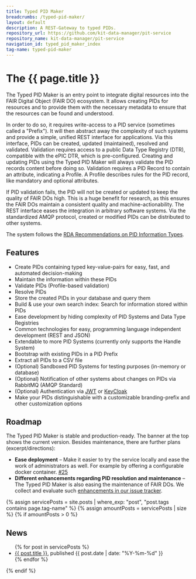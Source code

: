 ```yaml
---
title: Typed PID Maker
breadcrumbs: /typed-pid-maker/
layout: default
description: A REST-Gateway to typed PIDs.
repository_url: https://github.com/kit-data-manager/pit-service
repository_name: kit-data-manager/pit-service
navigation_id: typed_pid_maker_index
tag-name: typed-pid-maker
---
```


# The {{ page.title }}

The Typed PID Maker is an entry point to integrate digital resources into the FAIR Digital Object (FAIR DO) ecosystem.
It allows creating PIDs for resources and to provide them with the necessary metadata to ensure that the resources can be found and understood.

In order to do so, it requires write-access to a PID service (sometimes called a "Prefix").
It will then abstract away the complexity of such systems and provide a simple, unified REST interface for applications.
Via this interface, PIDs can be created, updated (maintained), resolved and validated.
Validation requires access to a public Data Type Registry (DTR), compatible with the ePIC DTR, which is pre-configured.
Creating and updating PIDs using the Typed PID Maker will always validate the PID records content before doing so.
Validation requires a PID Record to contain an attribute, indicating a Profile.
A Profile describes rules for the PID record, like mandatory and optional attributes.

If PID validation fails, the PID will not be created or updated to keep the quality of FAIR DOs high.
This is a huge benefit for research, as this ensures the FAIR DOs maintain a consistent quality and machine-actionability.
The REST interface eases the integration in arbitrary software systems.
Via the standardized AMQP protocol, created or modified PIDs can be distributed to other systems.

The system follows the [RDA Recommendations on PID Information Types](https://rd-alliance.org/group/pid-information-types-wg/outcomes/pid-information-types).

## Features

* Create PIDs containing typed key-value-pairs for easy, fast, and automated decision-making
* Maintain the information within these PIDs
* Validate PIDs (Profile-based validation)
* Resolve PIDs
* Store the created PIDs in your database and query them
* Build & use your own search index: Search for information stored within PIDs
* Ease development by hiding complexity of PID Systems and Data Type Registries
* Common technologies for easy, programming language independent development (REST and JSON)
* Extendable to more PID Systems (currently only supports the Handle System)
* Bootstrap with existing PIDs in a PID Prefix
* Extract all PIDs to a CSV file
* (Optional) Sandboxed PID Systems for testing purposes (in-memory or database)
* (Optional) Notification of other systems about changes on PIDs via RabbitMQ (AMQP Standard)
* (Optional) Authentication via [JWT](https://jwt.io/introduction) or [KeyCloak](https://www.keycloak.org/)
* Make your PIDs distinguishable with a customizable branding-prefix and other customization options

## Roadmap

The Typed PID Maker is stable and production-ready. The banner at the top shows the current version. Besides maintenance, there are further plans (excerpt/directions):

* **Ease deployment** – Make it easier to try the service locally and ease the work of administrators as well. For example by offering a configurable docker container. [#25](https://github.com/kit-data-manager/pit-service/issues/25)
* **Different enhancements regarding PID resolution and maintenance** – The Typed PID Maker is also easing the maintenance of FAIR DOs. We collect and evaluate such [enhancements in our issue tracker](https://github.com/kit-data-manager/pit-service/issues?q=is%3Aissue+is%3Aopen+label%3Aenhancement).


{% assign servicePosts = site.posts | where_exp: "post", "post.tags contains page.tag-name" %}
{% assign amountPosts = servicePosts | size %}
{% if amountPosts > 0 %}
## News

<ul>
  {% for post in servicePosts %}
      <li><a href="/webpage/{{ post.url }}">{{ post.title }}</a>, published {{ post.date | date: "%Y-%m-%d" }}</li>
  {% endfor %}
</ul>
{% endif %}
